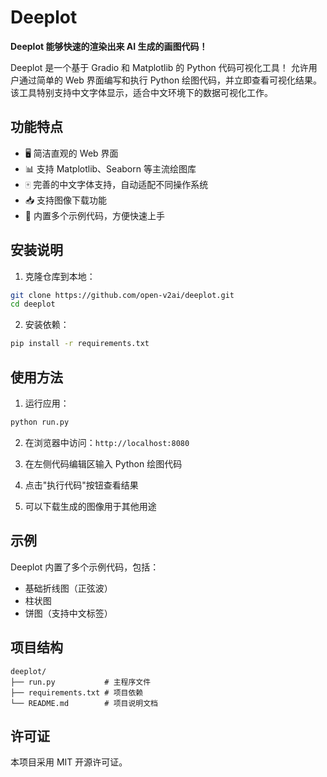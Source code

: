 # Deeplot

**Deeplot 能够快速的渲染出来 AI 生成的画图代码！**

Deeplot 是一个基于 Gradio 和 Matplotlib 的 Python 代码可视化工具！ 
允许用户通过简单的 Web 界面编写和执行 Python 绘图代码，并立即查看可视化结果。
该工具特别支持中文字体显示，适合中文环境下的数据可视化工作。

## 功能特点

- 🖥️ 简洁直观的 Web 界面
- 📊 支持 Matplotlib、Seaborn 等主流绘图库
- 🀄 完善的中文字体支持，自动适配不同操作系统
- 📥 支持图像下载功能
- 📝 内置多个示例代码，方便快速上手

## 安装说明

1. 克隆仓库到本地：

```bash
git clone https://github.com/open-v2ai/deeplot.git
cd deeplot
```

2. 安装依赖：

```bash
pip install -r requirements.txt
```

## 使用方法

1. 运行应用：

```bash
python run.py
```

2. 在浏览器中访问：`http://localhost:8080`

3. 在左侧代码编辑区输入 Python 绘图代码

4. 点击"执行代码"按钮查看结果

5. 可以下载生成的图像用于其他用途

## 示例

Deeplot 内置了多个示例代码，包括：
- 基础折线图（正弦波）
- 柱状图
- 饼图（支持中文标签）

## 项目结构

```
deeplot/
├── run.py           # 主程序文件
├── requirements.txt # 项目依赖
└── README.md        # 项目说明文档
```

## 许可证

本项目采用 MIT 开源许可证。
